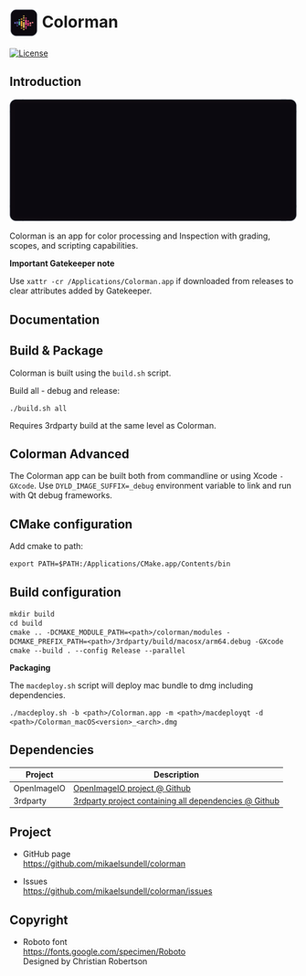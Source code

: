 # <img src="resources/AppIcon.png" valign="middle" alt="Icon" width="50" height="50"> Colorman #

[![License](https://img.shields.io/badge/license-BSD%203--Clause-blue.svg?style=flat-square)](https://github.com/mikaelsundell/logctool/blob/master/README.md)

Introduction
------------

<img src="https://github.com/mikaelsundell/colorman/blob/dfdd6aa9b5d096a13214a81619a725a0454d4f24/resources/AppImage.png" />

Colorman is an app for color processing and Inspection with grading, scopes, and scripting capabilities.

**Important Gatekeeper note**

Use `xattr -cr /Applications/Colorman.app` if downloaded from releases to clear attributes added by Gatekeeper.

Documentation
-------------

Build & Package
------------------
Colorman is built using the ```build.sh``` script.

Build all - debug and release:
```shell
./build.sh all
```

Requires 3rdparty build at the same level as Colorman.


Colorman Advanced
--------

The Colorman app can be built both from commandline or using Xcode `-GXcode`. Use `DYLD_IMAGE_SUFFIX=_debug` environment variable to link and run with Qt debug frameworks.

## CMake configuration ##

Add cmake to path:

```shell
export PATH=$PATH:/Applications/CMake.app/Contents/bin
```

## Build configuration ##

```shell
mkdir build
cd build
cmake .. -DCMAKE_MODULE_PATH=<path>/colorman/modules -DCMAKE_PREFIX_PATH=<path>/3rdparty/build/macosx/arm64.debug -GXcode
cmake --build . --config Release --parallel
```

**Packaging**

The `macdeploy.sh` script will deploy mac bundle to dmg including dependencies.

```shell
./macdeploy.sh -b <path>/Colorman.app -m <path>/macdeployqt -d <path>/Colorman_macOS<version>_<arch>.dmg
```

Dependencies
-------------

| Project     | Description |
| ----------- | ----------- |
| OpenImageIO | [OpenImageIO project @ Github](https://github.com/OpenImageIO/oiio)
| 3rdparty    | [3rdparty project containing all dependencies @ Github](https://github.com/mikaelsundell/3rdparty)


Project
-------------

* GitHub page   
https://github.com/mikaelsundell/colorman

* Issues   
https://github.com/mikaelsundell/colorman/issues


Copyright
---------

* Roboto font   
https://fonts.google.com/specimen/Roboto   
Designed by Christian Robertson
